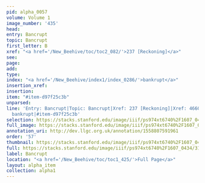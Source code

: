 ```yaml
---
pid: alpha_0057
volume: Volume 1
image_number: '435'
head: 
entry: Bancrupt
topic: Bancrupt
first_letter: B
xref: "<a href='/New_Beehive/toc/toc2_082/'>237 [Reckoning]</a>"
see: 
page: 
add: 
type: 
index: "<a href='/New_Beehive/index1/index_0286/'>bankrupt</a>"
insertion_xref: 
insertion: 
item: "#item-d97f25c3b"
unparsed: 
line: 'Entry: Bancrupt|Topic: Bancrupt|Xref: 237 [Reckoning]|Xref: 4660 [PAGE_MISSING]|Index:
  bankrupt|#item-d97f25c3b'
selection: https://stacks.stanford.edu/image/iiif/ps974xt6740%2F1607_0434/315,1036,3083,451/full/0/default.jpg
full_image: https://stacks.stanford.edu/image/iiif/ps974xt6740%2F1607_0434/full/full/0/default.jpg
annotation_uri: http://dev.llgc.org.uk/annotation/1558807591961
order: '57'
thumbnail: https://stacks.stanford.edu/image/iiif/ps974xt6740%2F1607_0434/315,1036,600,180/250,/0/default.jpg
full: https://stacks.stanford.edu/image/iiif/ps974xt6740%2F1607_0434/315,1036,3083,451/full/0/default.jpg
label: Bancrupt
location: "<a href='/New_Beehive/toc/toc1_425/'>Full Page</a>"
layout: alpha_item
collection: alpha1
---
```

